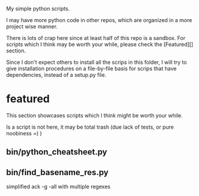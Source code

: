 My simple python scripts.

I may have more python code in other repos, which are organized in a more project wise manner.

There is lots of crap here since at least half of this repo is a sandbox.
For scripts which I think may be worth your while, please check the [Featured][] section.

Since I don't expect others to install all the scrips in this folder,
I will try to give installation procedures on a file-by-file basis for scrips that have dependencies,
instead of a setup.py file.

# featured

This section showcases scripts which I think might be worth your while.

Is a script is not here, it may be total trash (due lack of tests, or pure noobiness =) )

## bin/python_cheatsheet.py

## bin/find_basename_res.py

simplified ack -g -all with multiple regexes
